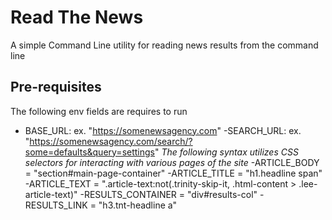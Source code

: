 # Read The News

A simple Command Line utility for reading news results from the command line

## Pre-requisites

The following env fields are requires to run

- BASE_URL: ex. "https://somenewsagency.com"
  -SEARCH_URL: ex. "https://somenewsagency.com/search/?some=defaults&query=settings"
  _The following syntax utilizes CSS selectors for interacting with various pages of the site_
  -ARTICLE_BODY = "section#main-page-container"
  -ARTICLE_TITLE = "h1.headline span"
  -ARTICLE_TEXT = ".article-text:not(.trinity-skip-it, .html-content > .lee-article-text)"
  -RESULTS_CONTAINER = "div#results-col"
  -RESULTS_LINK = "h3.tnt-headline a"

